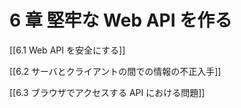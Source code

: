 # 6 章 堅牢な Web API を作る

[[6.1 Web API を安全にする]]

[[6.2 サーバとクライアントの間での情報の不正入手]]

[[6.3 ブラウザでアクセスする API における問題]]